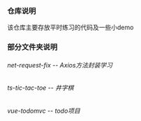 ### 仓库说明

该仓库主要存放平时练习的代码及一些小demo

### 部分文件夹说明

###### net-request-fix -- Axios方法封装学习

###### ts-tic-tac-toe -- 井字棋

###### vue-todomvc -- todo项目

